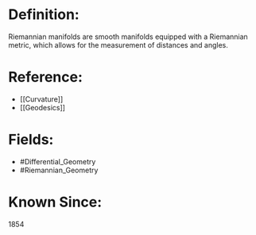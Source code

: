 

# Definition:
Riemannian manifolds are smooth manifolds equipped with a Riemannian metric, which allows for the measurement of distances and angles.

# Reference:
- [[Curvature]]
- [[Geodesics]]

# Fields: 
- #Differential_Geometry
- #Riemannian_Geometry

# Known Since:
1854

